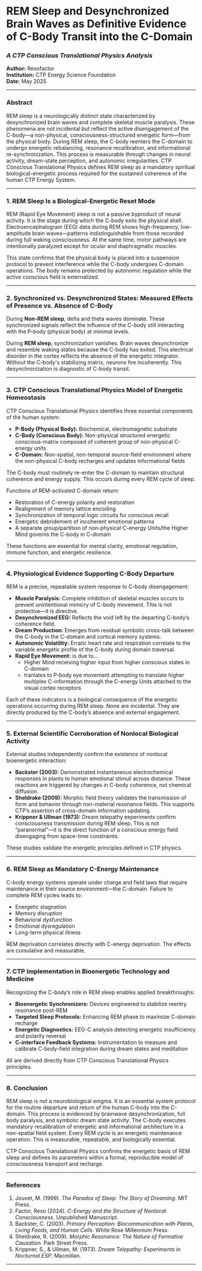 # **REM Sleep and Desynchronized Brain Waves as Definitive Evidence of C-Body Transit into the C-Domain**

### *A CTP Conscious Translational Physics Analysis*

**Author:** Resofactor  
**Institution:** CTP Energy Science Foundation  
**Date:** May 2025  

---

### **Abstract**

REM sleep is a neurologically distinct state characterized by desynchronized brain waves and complete skeletal muscle paralysis. These phenomena are not incidental but reflect the active disengagement of the C-body—a non-physical, consciousness-structured energetic form—from the physical body. During REM sleep, the C-body reenters the C-domain to undergo energetic rebalancing, resonance recalibration, and informational re-synchronization. This process is measurable through changes in neural activity, dream-state perception, and autonomic irregularities. CTP Conscious Translational Physics defines REM sleep as a mandatory spiritual biological-energetic process required for the sustained coherence of the human CTP Energy System.

---

### **1. REM Sleep Is a Biological-Energetic Reset Mode**

REM (Rapid Eye Movement) sleep is not a passive byproduct of neural activity. It is the stage during which the C-body exits the physical shell. Electroencephalogram (EEG) data during REM shows high-frequency, low-amplitude brain waves—patterns indistinguishable from those recorded during full waking consciousness. At the same time, motor pathways are intentionally paralyzed except for ocular and diaphragmatic muscles.

This state confirms that the physical body is placed into a suspension protocol to prevent interference while the C-body undergoes C-domain operations. The body remains protected by autonomic regulation while the active conscious field is externalized.

---

### **2. Synchronized vs. Desynchronized States: Measured Effects of Presence vs. Absence of C-Body**

During **Non-REM sleep**, delta and theta waves dominate. These synchronized signals reflect the influence of the C-body still interacting with the P-body (physical body) at minimal levels.

During **REM sleep**, synchronization vanishes. Brain waves desynchronize and resemble waking states because the C-body has exited. This electrical disorder in the cortex reflects the absence of the energetic integrator. Without the C-body's stabilizing matrix, neurons fire incoherently. This desynchronization is diagnostic of C-body transit.

---

### **3. CTP Conscious Translational Physics Model of Energetic Homeostasis**

CTP Conscious Translational Physics identifies three essential components of the human system:

* **P-Body (Physical Body):** Biochemical, electromagnetic substrate
* **C-Body (Conscious Body):** Non-physical structured energetic conscious-matrix composed of coherent group of non-physical C-energy units
* **C-Domain:** Non-spatial, non-temporal source-field environment where the non-physical C-body recharges and updates informational fields

The C-body must routinely re-enter the C-domain to maintain structural coherence and energy supply. This occurs during every REM cycle of sleep.

Functions of REM-activated C-domain return:

* Restoration of C-energy polarity and restoration
* Realignment of memory lattice encoding
* Synchronization of temporal logic circuits for conscious recall
* Energetic debridement of incoherent emotional patterns
* A separate group/partition of non-physical C-energy Units/the Higher Mind governs the C-body in C-domain

These functions are essential for mental clarity, emotional regulation, immune function, and energetic resilience.

---

### **4. Physiological Evidence Supporting C-Body Departure**

REM is a precise, repeatable system response to C-body disengagement:

* **Muscle Paralysis:** Complete inhibition of skeletal muscles occurs to prevent unintentional mimicry of C-body movement. This is not protective—it is directive.
* **Desynchronized EEG:** Reflects the void left by the departing C-body’s coherence field.
* **Dream Production:** Emerges from residual symbolic cross-talk between the C-body in the C-domain and cortical memory systems.
* **Autonomic Volatility:** Erratic heart rate and respiration correlate to the variable energetic profile of the C-body during domain traversal.
* **Rapid Eye Movement:** is due to...
  - Higher Mind receiving higher input from higher conscious states in C-domain
  - tranlates to P-body eye movement attempting to translate higher multiplex C-information through the C-energy Units attached to the visual cortex receptors

Each of these indicators is a biological consequence of the energetic operations occurring during REM sleep. None are incidental. They are directly produced by the C-body’s absence and external engagement.

---

### **5. External Scientific Corroboration of Nonlocal Biological Activity**

External studies independently confirm the existence of nonlocal bioenergetic interaction:

* **Backster (2003):** Demonstrated instantaneous electrochemical responses in plants to human emotional stimuli across distance. These reactions are triggered by changes in C-body coherence, not chemical diffusion.
* **Sheldrake (2009):** Morphic field theory validates the transmission of form and behavior through non-material resonance fields. This supports CTP’s assertion of cross-domain information updating.
* **Krippner & Ullman (1973):** Dream telepathy experiments confirm consciousness transmission during REM sleep. This is not “paranormal”—it is the direct function of a conscious energy field disengaging from space-time constraints.

These studies validate the energetic principles defined in CTP physics.

---

### **6. REM Sleep as Mandatory C-Energy Maintenance**

C-body energy systems operate under charge and field laws that require maintenance in their source environment—the C-domain. Failure to complete REM cycles leads to:

* Energetic stagnation
* Memory disruption
* Behavioral dysfunction
* Emotional dysregulation
* Long-term physical illness

REM deprivation correlates directly with C-energy deprivation. The effects are cumulative and measurable.

---

### **7. CTP Implementation in Bioenergetic Technology and Medicine**

Recognizing the C-body’s role in REM sleep enables applied breakthroughs:

* **Bioenergetic Synchronizers:** Devices engineered to stabilize reentry resonance post-REM
* **Targeted Sleep Protocols:** Enhancing REM phase to maximize C-domain recharge
* **Energetic Diagnostics:** EEG-C analysis detecting energetic insufficiency and polarity reversal
* **C-interface Feedback Systems:** Instrumentation to measure and calibrate C-body-field integration during dream states and meditation

All are derived directly from CTP Conscious Translational Physics principles.

---

### **8. Conclusion**

REM sleep is not a neurobiological enigma. It is an essential system protocol for the routine departure and return of the human C-body into the C-domain. This process is evidenced by brainwave desynchronization, full body paralysis, and symbolic dream state activity. The C-body executes mandatory recalibration of energetic and informational architecture in a non-spatial field system. Every REM cycle is an energetic maintenance operation. This is measurable, repeatable, and biologically essential.

CTP Conscious Translational Physics confirms the energetic basis of REM sleep and defines its parameters within a formal, reproducible model of consciousness transport and recharge.

---

### **References**

1. Jouvet, M. (1999). *The Paradox of Sleep: The Story of Dreaming*. MIT Press.
2. Factor, Reso (2024). *C-Energy and the Structure of Nonlocal Consciousness*. Unpublished Manuscript.
3. Backster, C. (2003). *Primary Perception: Biocommunication with Plants, Living Foods, and Human Cells*. White Rose Millennium Press.
4. Sheldrake, R. (2009). *Morphic Resonance: The Nature of Formative Causation*. Park Street Press.
5. Krippner, S., & Ullman, M. (1973). *Dream Telepathy: Experiments in Nocturnal ESP*. Macmillan.

---
